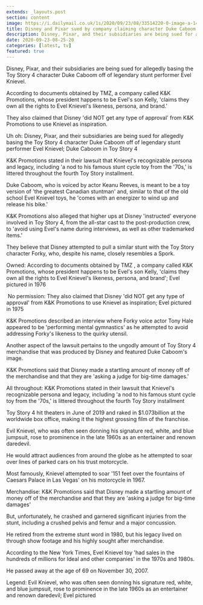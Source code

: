 ```yaml
---
extends: _layouts.post
section: content
image: https://i.dailymail.co.uk/1s/2020/09/23/08/33514220-0-image-a-140_1600844655175.jpg 
title: Disney and Pixar sued by company claiming character Duke Caboom was based off of Evel Knievel 
description: Disney, Pixar, and their subsidiaries are being sued for allegedly basing the Toy Story 4 character Duke Caboom off of legendary stunt performer Evel Knievel. 
date: 2020-09-23-08-25-20 
categories: [latest, tv] 
featured: true 
--- 
```

Disney, Pixar, and their subsidiaries are being sued for allegedly basing the Toy Story 4 character Duke Caboom off of legendary stunt performer Evel Knievel.

According to documents obtained by TMZ, a company called K&K Promotions, whose president happens to be Evel's son Kelly, 'claims they own all the rights to Evel Knievel's likeness, persona, and brand.'

They also claimed that Disney 'did NOT get any type of approval' from K&K Promotions to use Knievel as inspiration. 

Uh oh: Disney, Pixar, and their subsidiaries are being sued for allegedly basing the Toy Story 4 character Duke Caboom off of legendary stunt performer Evel Knievel; Duke Caboom in Toy Story 4

K&K Promotions stated in their lawsuit that Knievel's recognizable persona and legacy, including 'a nod to his famous stunt cycle toy from the '70s,' is littered throughout the fourth Toy Story installment.  

Duke Caboom, who is voiced by actor Keanu Reeves, is meant to be a toy version of 'the greatest Canadian stuntman' and, similar to that of the old school Evel Knievel toys, he 'comes with an energizer to wind up and release his bike.' 

K&K Promotions also alleged that higher ups at Disney 'instructed' everyone involved in Toy Story 4, from the all-star cast to the post-production crew, to 'avoid using Evel's name during interviews, as well as other trademarked items.' 

They believe that Disney attempted to pull a similar stunt with the Toy Story character Forky, who, despite his name, closely resembles a Spork.

Owned: According to documents obtained by TMZ , a company called K&K Promotions, whose president happens to be Evel's son Kelly, 'claims they own all the rights to Evel Knievel's likeness, persona, and brand'; Evel pictured in 1976

 No permission: They also claimed that Disney 'did NOT get any type of approval' from K&K Promotions to use Knievel as inspiration; Evel pictured in 1975

K&K Promotions described an interview where Forky voice actor Tony Hale appeared to be 'performing mental gymnastics' as he attempted to avoid addressing Forky's likeness to the quirky utensil.  

Another aspect of the lawsuit pertains to the ungodly amount of Toy Story 4 merchandise that was produced by Disney and featured Duke Caboom's image.

K&K Promotions said that Disney made a startling amount of money off of the merchandise and that they are 'asking a judge for big-time damages.'



All throughout: K&K Promotions stated in their lawsuit that Knievel's recognizable persona and legacy, including 'a nod to his famous stunt cycle toy from the '70s,' is littered throughout the fourth Toy Story installment

Toy Story 4 hit theaters in June of 2019 and raked in $1.073billion at the worldwide box office, making it the highest grossing film of the franchise.

Evil Knievel, who was often seen donning his signature red, white, and blue jumpsuit, rose to prominence in the late 1960s as an entertainer and renown daredevil.

He would attract audiences from around the globe as he attempted to soar over lines of parked cars on his trust motorcycle.

Most famously, Knievel attempted to soar '151 feet over the fountains of Caesars Palace in Las Vegas' on his motorcycle in 1967. 

Merchandise: K&K Promotions said that Disney made a startling amount of money off of the merchandise and that they are 'asking a judge for big-time damages'

But, unfortunately, he crashed and garnered significant injuries from the stunt, including a crushed pelvis and femur and a major concussion.

He retired from the extreme stunt word in 1980, but his legacy lived on through show footage and his highly sought after merchandise. 

According to the New York Times, Evel Knievel toy 'had sales in the hundreds of millions for Ideal and other companies' in the 1970s and 1980s.

He passed away at the age of 69 on November 30, 2007.

Legend: Evil Knievel, who was often seen donning his signature red, white, and blue jumpsuit, rose to prominence in the late 1960s as an entertainer and renown daredevil; Evel pictured

